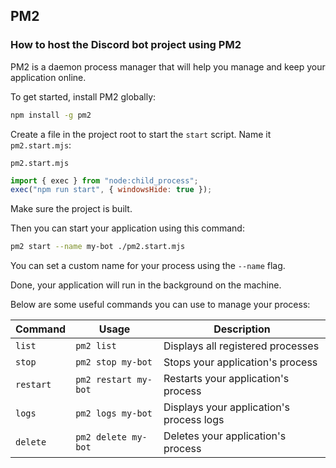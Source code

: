 ## PM2

### How to host the Discord bot project using PM2

PM2 is a daemon process manager that will help you manage and keep your application online.

To get started, install PM2 globally:

```bash
npm install -g pm2
```

Create a file in the project root to start the `start` script. Name it `pm2.start.mjs`:

`pm2.start.mjs`
```javascript
import { exec } from "node:child_process";
exec("npm run start", { windowsHide: true });
```

Make sure the project is built.

Then you can start your application using this command:

```bash
pm2 start --name my-bot ./pm2.start.mjs
```
You can set a custom name for your process using the `--name` flag.

Done, your application will run in the background on the machine.

Below are some useful commands you can use to manage your process:

| Command | Usage | Description |
|---|---|---|
| `list` | `pm2 list` | Displays all registered processes |
| `stop` | `pm2 stop my-bot` | Stops your application's process |
| `restart` | `pm2 restart my-bot` | Restarts your application's process |
| `logs` | `pm2 logs my-bot` | Displays your application's process logs |
| `delete` | `pm2 delete my-bot` | Deletes your application's process |


